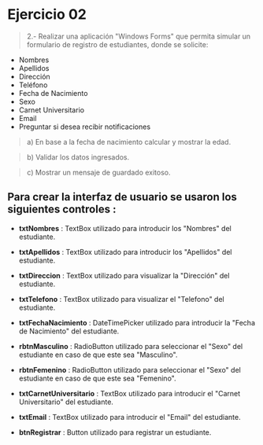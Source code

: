 # Ejercicio 02

> 2.- Realizar una aplicación "Windows Forms" que permita simular un formulario de registro de estudiantes, donde se solicite:

- Nombres
- Apellidos
- Dirección 
- Teléfono
- Fecha de Nacimiento
- Sexo
- Carnet Universitario
- Email
- Preguntar si desea recibir notificaciones

> a) En base a la fecha de nacimiento calcular y mostrar la edad.

> b) Validar los datos ingresados.

> c) Mostrar un mensaje de guardado exitoso.

>>>>>>>>>>>>>>>>>>>>>>>>>>>>>

## Para crear la interfaz de usuario se usaron los siguientes controles :

* <b>txtNombres</b> : TextBox utilizado para introducir los "Nombres" del estudiante.

* <b>txtApellidos</b> : TextBox utilizado para introducir los "Apellidos" del estudiante.

* <b>txtDireccion</b> : TextBox utilizado para visualizar la "Dirección" del estudiante.

* <b>txtTelefono</b> : TextBox utilizado para visualizar el "Telefono" del estudiante.

* <b>txtFechaNacimiento</b> : DateTimePicker utilizado para introducir la "Fecha de Nacimiento" del estudiante.

* <b>rbtnMasculino</b> : RadioButton utilizado para seleccionar el "Sexo" del estudiante en caso de que este sea "Masculino".

* <b>rbtnFemenino</b> : RadioButton utilizado para seleccionar el "Sexo" del estudiante en caso de que este sea "Femenino".

* <b>txtCarnetUniversitario</b> : TextBox utilizado para introducir el "Carnet Universitario" del estudiante.

* <b>txtEmail</b> : TextBox utilizado para introducir el "Email" del estudiante.

* <b>btnRegistrar</b> : Button utilizado para registrar un estudiante.